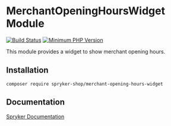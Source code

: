 # MerchantOpeningHoursWidget Module
[![Build Status](https://travis-ci.org/spryker-shop/merchant-opening-hours-widget.svg)](https://travis-ci.org/spryker-shop/merchant-opening-hours-widget)
[![Minimum PHP Version](https://img.shields.io/badge/php-%3E%3D%207.2-8892BF.svg)](https://php.net/)

This module provides a widget to show merchant opening hours.

## Installation

```
composer require spryker-shop/merchant-opening-hours-widget
```

## Documentation

[Spryker Documentation](https://academy.spryker.com/developing_with_spryker/module_guide/modules.html)
